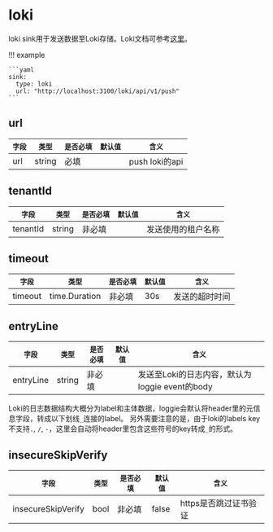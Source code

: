 # loki

loki sink用于发送数据至Loki存储。Loki文档可参考[这里](https://grafana.com/docs/loki/latest/)。


!!! example

    ```yaml
    sink:
      type: loki
      url: "http://localhost:3100/loki/api/v1/push"
    ```

## url

|    `字段`   |    `类型`    |  `是否必填`  |  `默认值`  |  `含义`  |
| ---------- | ----------- | ----------- | --------- | -------- |
| url | string  |    必填    |      | push loki的api |

## tenantId

|    `字段`   |    `类型`    |  `是否必填`  |  `默认值`  |  `含义`  |
| ---------- | ----------- | ----------- | --------- | -------- |
| tenantId | string  |    非必填    |      | 发送使用的租户名称 |

## timeout

|    `字段`   |    `类型`    |  `是否必填`  |  `默认值`  |  `含义`  |
| ---------- | ----------- | ----------- | --------- | -------- |
| timeout | time.Duration  |    非必填    |  30s    | 发送的超时时间 |

## entryLine

|    `字段`   |    `类型`    |  `是否必填`  |  `默认值`  |  `含义`  |
| ---------- | ----------- | ----------- | --------- | -------- |
| entryLine | string  |    非必填    |      | 发送至Loki的日志内容，默认为loggie event的body |

Loki的日志数据结构大概分为label和主体数据，loggie会默认将header里的元信息字段，转成以下划线`_`连接的label。
另外需要注意的是，由于loki的labels key不支持`.`, `/`, `-`，这里会自动将header里包含这些符号的key转成`_`的形式。

## insecureSkipVerify

|    `字段`   | `类型` |  `是否必填`  | `默认值` | `含义`          |
| ---------- |------| ----------- |-------|---------------|
| insecureSkipVerify | bool |    非必填    | false | https是否跳过证书验证 |
